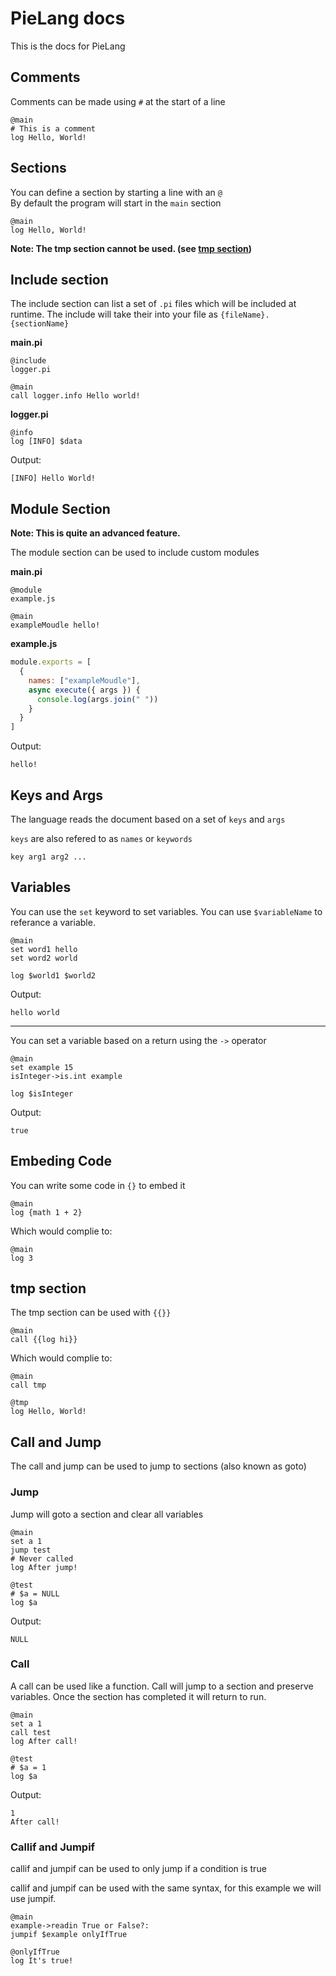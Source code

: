 # PieLang docs
This is the docs for PieLang

## Comments
Comments can be made using `#` at the start of a line
```
@main
# This is a comment
log Hello, World!
```

## Sections
You can define a section by starting a line with an `@`\
By default the program will start in the `main` section
```
@main
log Hello, World!
```
**Note: The tmp section cannot be used. (see [tmp section](#tmp-section))**

## Include section
The include section can list a set of `.pi` files which will be included at runtime. The include will take their into your file as `{fileName}.{sectionName}`

**main.pi**
```
@include
logger.pi

@main
call logger.info Hello world!
```

**logger.pi**
```
@info
log [INFO] $data
```

Output:
```
[INFO] Hello World!
```

## Module Section
**Note: This is quite an advanced feature.**

The module section can be used to include custom modules

**main.pi**
```
@module
example.js

@main
exampleMoudle hello!
```

**example.js**
```js
module.exports = [
  {
    names: ["exampleMoudle"],
    async execute({ args }) {
      console.log(args.join(" "))
    }
  }
]
```

Output:
```
hello!
```

## Keys and Args
The language reads the document based on a set of `keys` and `args`

`keys` are also refered to as `names` or `keywords`
```
key arg1 arg2 ...
```

## Variables
You can use the `set` keyword to set variables. You can use `$variableName` to referance a variable.

```
@main
set word1 hello
set word2 world

log $world1 $world2
```

Output:
```
hello world
```

---

You can set a variable based on a return using the `->` operator

```
@main
set example 15
isInteger->is.int example

log $isInteger
```

Output:
```
true
```

## Embeding Code
You can write some code in `{}` to embed it
```
@main
log {math 1 + 2}
```

Which would complie to:
```
@main
log 3
```
## tmp section
The tmp section can be used with `{{}}`

```
@main
call {{log hi}}
```

Which would complie to:
```
@main
call tmp

@tmp
log Hello, World!
```

## Call and Jump
The call and jump can be used to jump to sections (also known as goto)

### Jump
Jump will goto a section and clear all variables

```
@main
set a 1
jump test
# Never called
log After jump!

@test
# $a = NULL
log $a
```

Output:
```
NULL
```


### Call
A call can be used like a function. Call will jump to a section and preserve variables. Once the section has completed it will return to run.

```
@main
set a 1
call test
log After call!

@test
# $a = 1
log $a
```

Output:
```
1
After call!
```

### Callif and Jumpif
callif and jumpif can be used to only jump if a condition is true

callif and jumpif can be used with the same syntax, for this example we will use jumpif.

```
@main
example->readin True or False?: 
jumpif $example onlyIfTrue

@onlyIfTrue
log It's true!
```